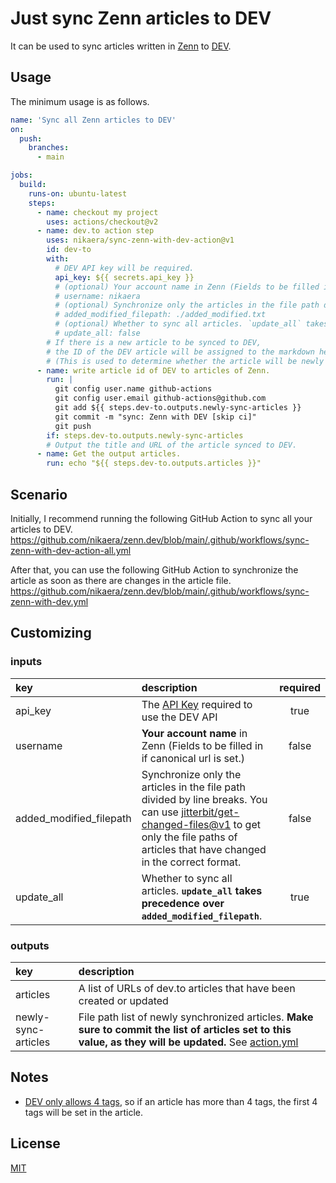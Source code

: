 # Just sync Zenn articles to DEV

It can be used to sync articles written in [Zenn](https://zenn.dev/) to [DEV](http://dev.to/).

## Usage

The minimum usage is as follows.

```yml
name: 'Sync all Zenn articles to DEV'
on:
  push:
    branches:
      - main

jobs:
  build:
    runs-on: ubuntu-latest
    steps:
      - name: checkout my project
        uses: actions/checkout@v2
      - name: dev.to action step
        uses: nikaera/sync-zenn-with-dev-action@v1
        id: dev-to
        with:
          # DEV API key will be required.
          api_key: ${{ secrets.api_key }}
          # (optional) Your account name in Zenn (Fields to be filled in if canonical url is set.)
          # username: nikaera
          # (optional) Synchronize only the articles in the file path divided by line breaks.
          # added_modified_filepath: ./added_modified.txt
          # (optional) Whether to sync all articles. `update_all` takes precedence over `added_modified_filepath`.
          # update_all: false
        # If there is a new article to be synced to DEV,
        # the ID of the DEV article will be assigned to the markdown header of the Zenn article.
        # (This is used to determine whether the article will be newly created or updated next time.)
      - name: write article id of DEV to articles of Zenn.
        run: |
          git config user.name github-actions
          git config user.email github-actions@github.com
          git add ${{ steps.dev-to.outputs.newly-sync-articles }}
          git commit -m "sync: Zenn with DEV [skip ci]"
          git push
        if: steps.dev-to.outputs.newly-sync-articles
        # Output the title and URL of the article synced to DEV.
      - name: Get the output articles.
        run: echo "${{ steps.dev-to.outputs.articles }}"
```

## Scenario

Initially, I recommend running the following GitHub Action to sync all your articles to DEV.
https://github.com/nikaera/zenn.dev/blob/main/.github/workflows/sync-zenn-with-dev-action-all.yml

After that, you can use the following GitHub Action to synchronize the article as soon as there are changes in the article file.
https://github.com/nikaera/zenn.dev/blob/main/.github/workflows/sync-zenn-with-dev.yml

## Customizing

### inputs

| key | description | required |
|:---|:---|:---:|
|api_key| The [API Key](https://docs.forem.com/api/#section/Authentication) required to use the DEV API | true |
|username | **Your account name** in Zenn (Fields to be filled in if canonical url is set.)  | false |
|added_modified_filepath | Synchronize only the articles in the file path divided by line breaks. You can use [jitterbit/get-changed-files@v1](https://github.com/jitterbit/get-changed-files) to get only the file paths of articles that have changed in the correct format. | false |
|update_all| Whether to sync all articles. **`update_all` takes precedence over `added_modified_filepath`**. | true |

### outputs

| key | description |
|:---|:---|
| articles | A list of URLs of dev.to articles that have been created or updated |
| newly-sync-articles | File path list of newly synchronized articles. **Make sure to commit the list of articles set to this value, as they will be updated.** See [action.yml](https://github.com/nikaera/sync-zenn-with-dev-action/blob/main/.github/workflows/test.yml#L31-L38) |

## Notes

- [DEV only allows 4 tags](https://dev.to/p/editor_guide#front-matter), so if an article has more than 4 tags, the first 4 tags will be set in the article.

## License

[MIT](https://github.com/nikaera/sync-zenn-with-dev-action/blob/main/LICENSE)
